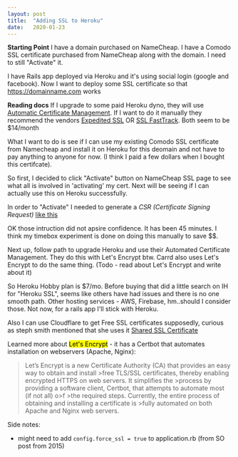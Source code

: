 ```yaml
---
layout: post
title:  "Adding SSL to Heroku"
date:   2020-01-23
---
```


**Starting Point**
I have a domain purchased on NameCheap. I have a Comodo SSL certificate purchased from NameCheap 
along with the domain. I need to still "Activate" it.

I have Rails app deployed via Heroku and it's using social login (google and facebook). Now I want to 
deploy some SSL certificate so that https://domainname.com works 

**Reading docs**
If I upgrade to some paid Heroku dyno, they will use [Automatic Certificate Management](https://devcenter.heroku.com/articles/automated-certificate-management). If I want to do it manually they recommend the vendors [Expedited SSL](https://elements.heroku.com/addons/expeditedssl) OR [SSL FastTrack](https://elements.heroku.com/addons/sslfasttrack).  Both seem to be $14/month

What I want to do is see if I can use my existing Comodo SSL certificate from Namecheap and install it on Heroku for this deomain and not have to pay anything to anyone for now. (I think I paid a few dollars when I bought this certifcate).

So first, I decided to click "Activate" button on NameCheap SSL page to see what all is involved in 'activating' my cert. Next will be seeing if I can actually use this on Heroku successfully.

In order to "Activate" I needed to generate a *CSR (Certificate Signing Request)* [like this](https://www.namecheap.com/support/knowledgebase/article.aspx/467/67/how-to-generate-csr-certificate-signing-request-code)

OK those intruction did not apsire confidence. It has been 45 minutes. I think my timebox experiment is done on doing this manually to save $$.

Next up, follow path to upgrade Heroku and use their Automated Certificate Management. They do this with Let's Encrypt btw. Carrd also uses Let's Encrypt to do the same thing. (Todo - read about Let's Encrypt and write about it)

So Heroku Hobby plan is $7/mo. Before buying that did a little search on IH for "Heroku SSL", seems like others have had issues and there is no one smooth path. Other hosting services - AWS, Firebase, hm..should I consider those. Not now, for a rails app I'll stick with Heroku.


Also I can use Cloudflare to get Free SSL certificates supposedly, curious as steph smith mentioned that she uses it [Shared SSL Certificate](https://www.cloudflare.com/plans/)

Learned more about <mark>Let's Encrypt</mark> - it has a Certbot that automates installation on webservers (Apache, Nginx):
>Let’s Encrypt is a new Certificate Authority (CA) that provides an easy way to obtain and install >free TLS/SSL certificates, thereby enabling encrypted HTTPS on web servers. It simplifies the >process by providing a software client, Certbot, that attempts to automate most (if not all) o>f >the required steps. Currently, the entire process of obtaining and installing a certificate is >fully automated on both Apache and Nginx web servers. 

Side notes:
* might need to add `config.force_ssl = true` to application.rb (from SO post from 2015) 